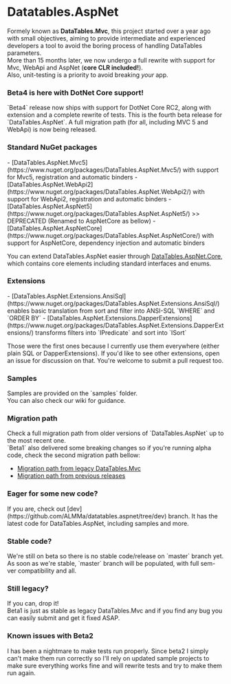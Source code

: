 <h1>Datatables.AspNet</h1>
Formely known as <strong>DataTables.Mvc</strong>, this project started over a year ago with small objectives, aiming to provide intermediate and experienced developers a tool to avoid the boring process of handling DataTables parameters.<br />
More than 15 months later, we now undergo a full rewrite with support for Mvc, WebApi and AspNet (<strong>core CLR included!</strong>).<br />
Also, unit-testing is a priority to avoid breaking <i>your</i> app.

<h3>Beta4 is here with DotNet Core support!</h3>
`Beta4` release now ships with support for DotNet Core RC2, along with extension and a complete rewrite of tests.
This is the fourth beta release for `DataTables.AspNet`. A full migration path (for all, including MVC 5 and WebApi) is now being released.

<h3>Standard NuGet packages</h3>
- [DataTables.AspNet.Mvc5](https://www.nuget.org/packages/DataTables.AspNet.Mvc5/) with support for Mvc5, registration and automatic binders
- [DataTables.AspNet.WebApi2](https://www.nuget.org/packages/DataTables.AspNet.WebApi2/) with support for WebApi2, registration and automatic binders
- [DataTables.AspNet.AspNet5](https://www.nuget.org/packages/DataTables.AspNet.AspNet5/) >> DEPRECATED (Renamed to AspNetCore as bellow)
- [DataTables.AspNet.AspNetCore](https://www.nuget.org/packages/DataTables.AspNet.AspNetCore/) with support for AspNetCore, dependency injection and automatic binders

You can extend DataTables.AspNet easier through [DataTables.AspNet.Core](https://www.nuget.org/packages/DataTables.AspNet.Core/), which contains core elements including standard interfaces and enums.

<h3>Extensions</h3>
- [DataTables.AspNet.Extensions.AnsiSql](https://www.nuget.org/packages/DataTables.AspNet.Extensions.AnsiSql/) enables basic translation from sort and filter into ANSI-SQL `WHERE` and `ORDER BY`
- [DataTables.AspNet.Extensions.DapperExtensions](https://www.nuget.org/packages/DataTables.AspNet.Extensions.DapperExtensions/) transforms filters into `IPredicate` and sort into `ISort`

Those were the first ones because I currently use them everywhere (either plain SQL or DapperExtensions). If you'd like to see other extensions, open an issue for discussion on that. You're welcome to submit a pull request too.

<h3>Samples</h3>
Samples are provided on the `samples` folder.<br />
You can also check our wiki for guidance.

<h3>Migration path</h3>
Check a full migration path from older versions of `DataTables.AspNet` up to the most recent one.<br />
`Beta1` also delivered some breaking changes so if you're running alpha code, check the second migration path bellow:

- [Migration path from legacy DataTables.Mvc]()
- [Migration path from previous releases]()

<h3>Eager for some new code?</h3>
If you are, check out [dev](https://github.com/ALMMa/datatables.aspnet/tree/dev) branch. It has the latest code for DataTables.AspNet, including samples and more.<br />

<h3>Stable code?</h3>
We're still on beta so there is no stable code/release on `master` branch yet.<br />
As soon as we're stable, `master` branch will be populated, with full sem-ver compatibility and all.

<h3>Still legacy?</h3>
If you can, drop it!<br />
Beta1 is just as stable as legacy DataTables.Mvc and if you find any bug you can easily submit and get it fixed ASAP.

<h3>Known issues with Beta2</h3>
I has been a nightmare to make tests run properly. Since beta2 I simply can't make them run correctly so I'll rely on updated sample projects to make sure everything works fine and will rewrite tests and try to make them run again.